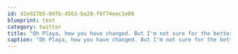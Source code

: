 ```yaml
---
id: 42a927b5-0dfb-4563-ba28-f6f74eec1e00
blueprint: text
category: twitter
title: "Oh Playa, how you have changed. But I'm not sure for the better"
caption: "Oh Playa, how you have changed. But I'm not sure for the better"
---
```

